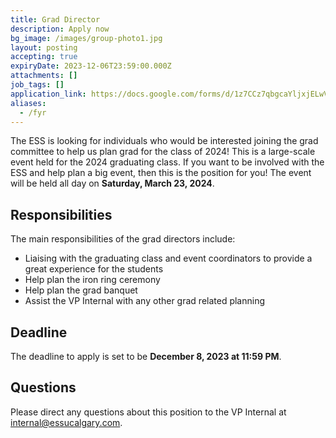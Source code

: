 ```yaml
---
title: Grad Director
description: Apply now
bg_image: /images/group-photo1.jpg
layout: posting
accepting: true
expiryDate: 2023-12-06T23:59:00.000Z
attachments: []
job_tags: []
application_link: https://docs.google.com/forms/d/1z7CCz7qbgcaYljxjELwVkGUWByC3Qo00W3J1S2FD5mo/viewform?edit_requested=true
aliases:
  - /fyr
---
```


The ESS is looking for individuals who would be interested joining the grad committee to help us plan grad for the class of 2024! This is a large-scale event held for the 2024 graduating class. If you want to be involved with the ESS and help plan a big event, then this is the position for you! The event will be held all day on **Saturday, March 23, 2024**.

## Responsibilities

The main responsibilities of the grad directors include:

- Liaising with the graduating class and event coordinators to provide a great experience for the students
- Help plan the iron ring ceremony
- Help plan the grad banquet
- Assist the VP Internal with any other grad related planning

## Deadline

The deadline to apply is set to be **December 8, 2023 at 11:59 PM**.

## Questions

Please direct any questions about this position to the VP Internal at internal@essucalgary.com.
